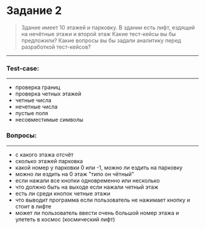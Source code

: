 # Задание 2
> Здание имеет 10 этажей и парковку.
В здании есть лифт, ездящий на нечётные этажи и второй этаж Какие тест-кейсы вы бы предложили?
Какие вопросы вы бы задали аналитику перед разработкой тест-кейсов?

***

### Test-case:
***

- проверка границ
- проверка четных этажей
- четные числа
- нечетные числа
- пустые поля
- несовместимые символы


### Вопросы:
***
- с какого этажа отсчёт
- сколько этажей парковка
- какой номер у парковки 0 или -1, можно ли ездить на парковку
- можно ли ездить на 0 этаж "типо он чётный"
- если нажали все кнопки одновременно или несколько
- что должно быть на выходе если нажали четный этаж
- есть ли среди кнопок четные этажи
- что выводит программа если пользователь не нажимает кнопку и стоит в лифте
- может ли пользователь ввести очень большой номер этажа и улететь в космос (космический лифт)
